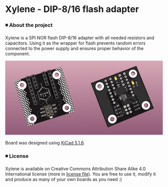 # Xylene - DIP-8/16 flash adapter

### ◾ About the project

Xylene is a SPI NOR flash DIP-8/16 adapter with all needed resistors and capacitors. Using it as the wrapper for flash prevents random errors connected to the power supply and ensures proper behavior of the component.

![schema](xylene/xylene_render.png)

Board was designed using [KiCad 5.1.6](https://kicad-pcb.org/).

### ◾ License
Xylene is available on Creative Commons Attribution Share Alike 4.0 International license (more in [license file](LICENSE.txt)). You are free to use it, modify it and produce as many of your own boards as you need :)
